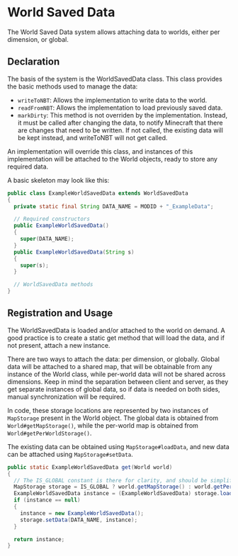 World Saved Data
================

The World Saved Data system allows attaching data to worlds, either per dimension, or global.

Declaration
-----------

The basis of the system is the WorldSavedData class. This class provides the basic methods used to manage the data:
* `writeToNBT`: Allows the implementation to write data to the world.
* `readFromNBT`: Allows the implementation to load previously saved data.
* `markDirty`: This method is not overriden by the implementation. Instead, it must be called after changing the data, to notify Minecraft that there are changes that need to be written. If not called, the existing data will be kept instead, and writeToNBT will not get called.

An implementation will override this class, and instances of this implementation will be attached to the World objects, ready to store any required data.

A basic skeleton may look like this:

```Java
public class ExampleWorldSavedData extends WorldSavedData
{
  private static final String DATA_NAME = MODID + "_ExampleData";

  // Required constructors
  public ExampleWorldSavedData()
  {
    super(DATA_NAME);
  }
  public ExampleWorldSavedData(String s)
  {
    super(s);
  }

  // WorldSavedData methods
}
```

Registration and Usage
------------

The WorldSavedData is loaded and/or attached to the world on demand. A good practice is to create a static get method that will load the data, and if not present, attach a new instance.

There are two ways to attach the data: per dimension, or globally. Global data will be attached to a shared map, that will be obtainable from any instance of the World class, while per-world data will not be shared across dimensions. Keep in mind the separation between client and server, as they get separate instances of global data, so if data is needed on both sides, manual synchronization will be required.

In code, these storage locations are represented by two instances of `MapStorage` present in the World object. The global data is obtained from `World#getMapStorage()`, while the per-world map is obtained from `World#getPerWorldStorage()`.

The existing data can be obtained using `MapStorage#loadData`, and new data can be attached using `MapStorage#setData`.

```Java
public static ExampleWorldSavedData get(World world)
{
  // The IS_GLOBAL constant is there for clarity, and should be simplified into the right branch.
  MapStorage storage = IS_GLOBAL ? world.getMapStorage() : world.getPerWorldStorage();
  ExampleWorldSavedData instance = (ExampleWorldSavedData) storage.loadData(ExampleWorldSavedData.class, DATA_NAME);
  if (instance == null)
  {
    instance = new ExampleWorldSavedData();
    storage.setData(DATA_NAME, instance);
  }

  return instance;
}
```
